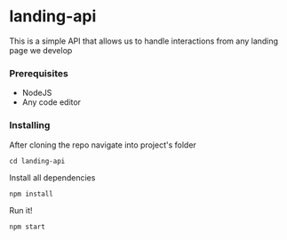 # landing-api
This is a simple API that allows us to handle interactions from any landing page we develop

### Prerequisites
* NodeJS
* Any code editor


### Installing
After cloning the repo navigate into project's folder
```
cd landing-api
```

Install all dependencies
```
npm install
```

Run it!
```
npm start
```